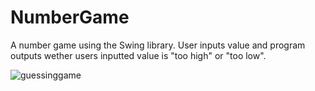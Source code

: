 # NumberGame

A number game using the Swing library. User inputs value and program outputs wether users inputted value is "too high" or "too low".

![guessinggame](https://cloud.githubusercontent.com/assets/20860945/25520234/3c6e1210-2bc9-11e7-8368-7fd9f98992a5.png)
